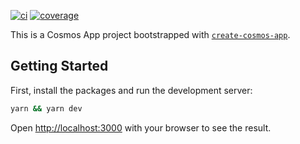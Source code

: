 [![ci](https://img.shields.io/circleci/build/gh/liftedinit/ghostcloud-frontend)](https://app.circleci.com/pipelines/gh/liftedinit/ghostcloud-frontend)
[![coverage](https://img.shields.io/codecov/c/gh/liftedinit/ghostcloud-frontend)](https://app.codecov.io/gh/liftedinit/ghostcloud-frontend)

This is a Cosmos App project bootstrapped with
[`create-cosmos-app`](https://github.com/cosmology-tech/create-cosmos-app).

## Getting Started

First, install the packages and run the development server:

```bash
yarn && yarn dev
```

Open [http://localhost:3000](http://localhost:3000) with your browser to see the
result.
